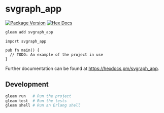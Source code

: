 # svgraph_app

[![Package Version](https://img.shields.io/hexpm/v/svgraph_app)](https://hex.pm/packages/svgraph_app)
[![Hex Docs](https://img.shields.io/badge/hex-docs-ffaff3)](https://hexdocs.pm/svgraph_app/)

```sh
gleam add svgraph_app
```
```gleam
import svgraph_app

pub fn main() {
  // TODO: An example of the project in use
}
```

Further documentation can be found at <https://hexdocs.pm/svgraph_app>.

## Development

```sh
gleam run   # Run the project
gleam test  # Run the tests
gleam shell # Run an Erlang shell
```
